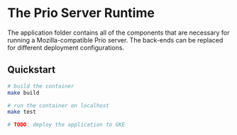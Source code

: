 # The Prio Server Runtime

The application folder contains all of the components that are necessary for
running a Mozilla-compatible Prio server. The back-ends can be replaced for
different deployment configurations.

## Quickstart

```bash
# build the container
make build

# run the container on localhost
make test

# TODO: deploy the application to GKE
```
